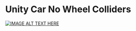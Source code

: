 # Unity Car No Wheel Colliders

[![IMAGE ALT TEXT HERE](http://img.youtube.com/vi/LG1CtlFRmpU/0.jpg)](https://youtu.be/LG1CtlFRmpU)
